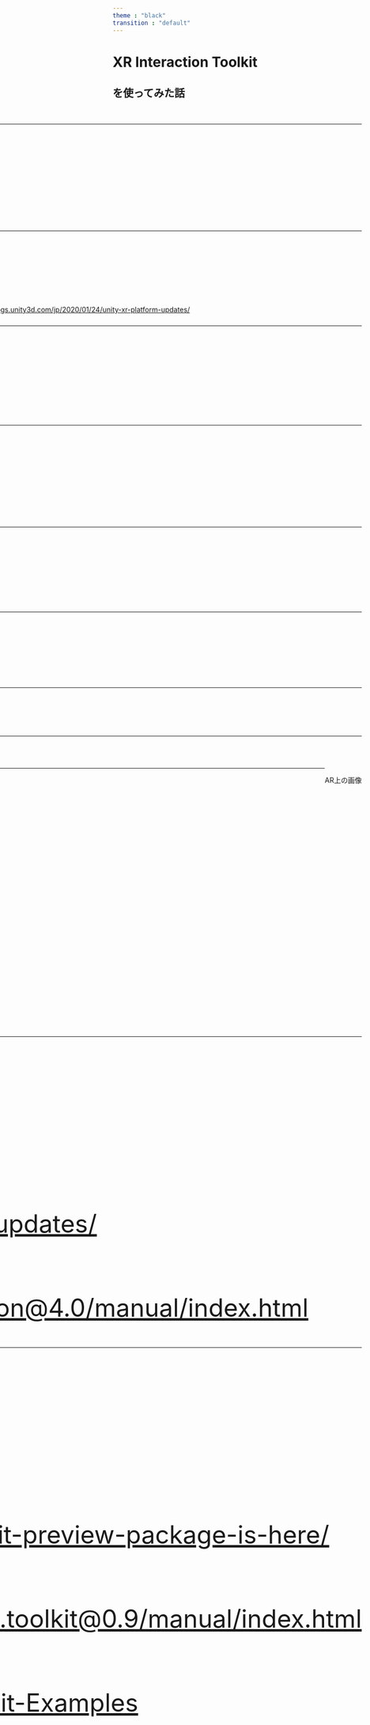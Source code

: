 ```yaml
---
theme : "black"
transition : "default"
---
```


<style type="text/css">
  .reveal h1,
  .reveal h2,
  .reveal h3,
  .reveal h4,
  .reveal h5,
  .reveal h6 {
    text-transform: none;
  }
  p { text-align: left; }
</style>

# XR Interaction Toolkit
## を使ってみた話

<div style="float:right;">
@yusuke-ota
</dev>

---

<!--
XR開発環境(Unity公式周り)
MARS
AR Foundation
XR Interaction Toolkit
使ってみる
* VR(サンプルデモで大体わかるから割愛)
* AR <= サンプルがほとんど無いので、触ってみて、まとめる

-->

## 自己紹介

@yusuke-ota

アマチュアプログラマー  
C++(PlatformIO)、C#(Unity)、Rust、Ruby

最近気になること  
Unreal Engine、シェーダー、サーバー

---

## XR開発環境(Unity公式)

<div style="width: 60%; float: left">

<img src="https://blogs.unity3d.com/wp-content/uploads/2020/01/image1-2.png" alt="Unity XR Tech Stack">
</div>

<div style="width: 40%; float: right">

[画像引用]  
Unity XR  
プラットフォームの  
最新情報
<https://blogs.unity3d.com/jp/2020/01/24/unity-xr-platform-updates/>
</div>

---

### MARS

は分からないので、飛ばします  
(preview版が出たら触りたい)

---

### AR Foundationとは

別機種間のAR関係の処理を**同じコード**で書ける

**Ver3.x**  
AR Core、AR Kit対応

**Ver4.x(preview)**  
AR Core、AR Kit、**HoloLens、Magic Leap One**対応

---

### AR Foundation蛇足

AR FoundationでARアプリを作って  
実機上で起動できない(起動してすぐに落ちる)場合

ARCore XR PluginやARKit XR Pluginが  
**入っていない可能性が高い**

// TODO: 動画再生

---

### XR Interaction Toolkitとは

入力周りのあれこれの実装を楽にしてくれる  
**処理の共通化もできる**

**VR**: つかむ動作等  
**AR**: ARレイキャスト等

---

## XR Interaction Toolkit

### AR、VRでの機能対応表

// TODO: 調べる
|機能|AR|VR|
|:--:|:--:|:--:|
|オブジェクトインタラクション|〇|〇|
|UIインタラクション|〇|〇|
|オブジェクト配置|〇|×|
|ロコモーション(テレポーテション)|×|〇|

---

### デモ動画

// TODO: 動画再生

---

### 機能〇〇

<div style="float:left;">

Unity上の画像
</div>

<div style="float:right;">

AR上の画像
</div>

---

## まとめ

<span style="font-size: 35px" >

UnityはXR系の開発環境を一本化しようとしているぞ  
AR,MR周りはAR Foundationを使うといいぞ  
XR Interaction Toolkitで人間からの入力を共通化できるぞ  
なんかXR Interaction Toolkitの機能の説明をしたぞ  

</span>

<span style="font-size: 50px" >

そんなことより  
**〇〇 XR Pluginの入れ忘れに気を付けよう**
</span>

---

## 参考文献

Unity XR プラットフォームの最新情報  
<https://blogs.unity3d.com/jp/2020/01/24/unity-xr-platform-updates/>

About AR Foundation  
<https://docs.unity3d.com/Packages/com.unity.xr.arfoundation@4.0/manual/index.html>

---

## 参考文献(XR Interaction Toolkit)

XR Interaction ツールキットのプレビューパッケージ公開  
<https://blogs.unity3d.com/jp/2019/12/17/xr-interaction-toolkit-preview-package-is-here/>

XR Interaction Toolkit  
<https://docs.unity3d.com/Packages/com.unity.xr.interaction.toolkit@0.9/manual/index.html>

XR Interaction Examples  
<https://github.com/Unity-Technologies/XR-Interaction-Toolkit-Examples>
